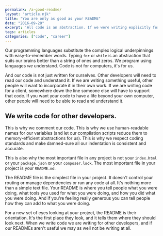```yaml
---
permalink: /a-good-readme/
layout: "article.njk"
title: "You are only as good as your README"
date: "2016-09-28"
excerpt: 'All code is an abstraction. If we were writing explicitly for computers we would write in machine code or assembly-language. We don''t, because "hello world" would take months to write. So instead of typing in binary, we use languages that hide the mess out of sight.'
tags: articles
categories: ["code", "career"]
---
```


Our programming languages substitute the complex logical underpinnings with easy-to-remember words. Typing `for` or `while` is an abstraction that suits our brains better than a string of ones and zeros. We program using languages <em>we</em> understand. Code is not for computers, it's for us.

And our code is not just written for ourselves. Other developers will need to read our code and understand it. If we are writing something useful, other people will want to incorporate it in their own work. If we are writing code for a client, somewhere down the line someone else will have to support that code. If you want your code to have a life beyond your own computer, other people will need to be able to read and understand it.

## We write code for other developers.

This is why we comment our code. This is why we use human-readable names for our variables (and let our compilation scripts reduce them to memory-efficient abstractions for us). This is why we respect coding standards and make damned-sure all our indentation is consistent and accurate.

This is also why the most important file in any project is not your `index.html` or your `package.json` or your `composer.lock`. The most important file in your project is your `README.md`.

The README file is the simplest file in your project. It doesn't control your routing or manage dependencies or run any code at all. It's nothing more than a simple text file. Your README is where you tell people what you were doing, what tools you used for what you were doing, and how you did what you were doing. And if you're feeling really generous you can tell people how they can add to what you were doing.

For a new set of eyes looking at your project, the README is their orientation. It's the first place they look, and it tells them where they should look next. When we write code we are writing for other developers, and if our READMEs aren't useful we may as well not be writing at all.
